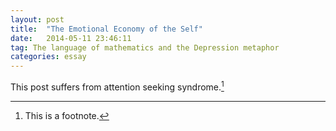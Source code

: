 ```yaml
---
layout: post
title:  "The Emotional Economy of the Self"
date:   2014-05-11 23:46:11
tag: The language of mathematics and the Depression metaphor
categories: essay
---
```


This post suffers from attention seeking syndrome.[^test]

[^test]: This is a footnote. 